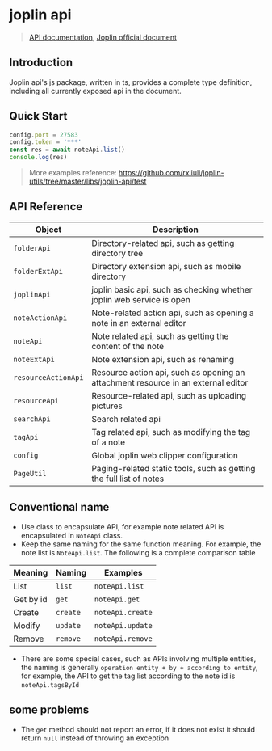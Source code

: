 # joplin api

> [API documentation](https://joplin-utils.rxliuli.com/joplin-api/), [Joplin official document](https://joplinapp.org/api/overview/)

## Introduction

Joplin api's js package, written in ts, provides a complete type definition, including all currently exposed api in the
document.

## Quick Start

```ts
config.port = 27583
config.token = '***'
const res = await noteApi.list()
console.log(res)
```

> More examples reference: <https://github.com/rxliuli/joplin-utils/tree/master/libs/joplin-api/test>

## API Reference

| Object              | Description                                                                       |
| ------------------- | --------------------------------------------------------------------------------- |
| `folderApi`         | Directory-related api, such as getting directory tree                             |
| `folderExtApi`      | Directory extension api, such as mobile directory                                 |
| `joplinApi`         | joplin basic api, such as checking whether joplin web service is open             |
| `noteActionApi`     | Note-related action api, such as opening a note in an external editor             |
| `noteApi`           | Note related api, such as getting the content of the note                         |
| `noteExtApi`        | Note extension api, such as renaming                                              |
| `resourceActionApi` | Resource action api, such as opening an attachment resource in an external editor |
| `resourceApi`       | Resource-related api, such as uploading pictures                                  |
| `searchApi`         | Search related api                                                                |
| `tagApi`            | Tag related api, such as modifying the tag of a note                              |
| `config`            | Global joplin web clipper configuration                                           |
| `PageUtil`          | Paging-related static tools, such as getting the full list of notes               |

## Conventional name

- Use class to encapsulate API, for example note related API is encapsulated in `NoteApi` class.
- Keep the same naming for the same function meaning. For example, the note list is `NoteApi.list`. The following is a
  complete comparison table

| Meaning   | Naming   | Examples         |
| --------- | -------- | ---------------- |
| List      | `list`   | `noteApi.list`   |
| Get by id | `get`    | `noteApi.get`    |
| Create    | `create` | `noteApi.create` |
| Modify    | `update` | `noteApi.update` |
| Remove    | `remove` | `noteApi.remove` |

- There are some special cases, such as APIs involving multiple entities, the naming is
  generally `operation entity + by + according to entity`, for example, the API to get the tag list according to the
  note id is `noteApi.tagsById`

## some problems

- The `get` method should not report an error, if it does not exist it should return `null` instead of throwing an
  exception
